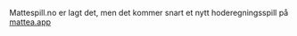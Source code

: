 Mattespill.no er lagt det, men det kommer snart et nytt hoderegningsspill på [mattea.app](mattea.app)
